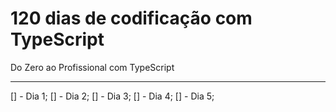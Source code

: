 # 120 dias de codificação com TypeScript

Do Zero ao Profissional com TypeScript
________________________________________
[] - Dia 1; 
[] - Dia 2; 
[] - Dia 3; 
[] - Dia 4; 
[] - Dia 5; 
